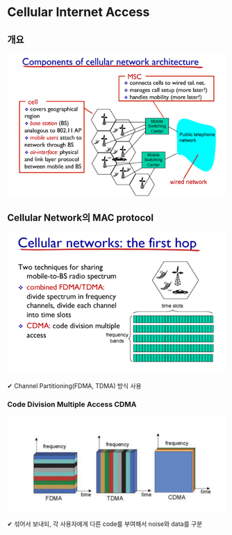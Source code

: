 # Cellular Internet Access

## 개요

![](assets/9_3.md/2022-11-14-12-06-37.png)

## Cellular Network의 MAC protocol

![](assets/9_3.md/2022-11-14-12-07-35.png)

✔ Channel Partitioning(FDMA, TDMA) 방식 사용

### Code Division Multiple Access CDMA

![](assets/9_3.md/2022-11-14-12-08-30.png)

✔ 섞어서 보내되, 각 사용자에게 다른 code를 부여해서 noise와 data를 구분  